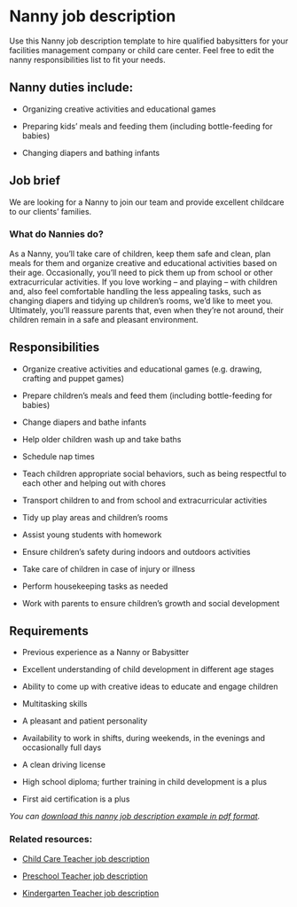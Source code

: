 # Nanny job description
Use this Nanny job description template to hire qualified babysitters for your facilities management company or child care center. Feel free to edit the nanny responsibilities list to fit your needs.


## Nanny duties include:
* Organizing creative activities and educational games

* Preparing kids’ meals and feeding them (including bottle-feeding for babies)

* Changing diapers and bathing infants



## Job brief

We are looking for a Nanny to join our team and provide excellent childcare to our clients’ families.
### What do Nannies do?
As a Nanny, you’ll take care of children, keep them safe and clean, plan meals for them and organize creative and educational activities based on their age. Occasionally, you’ll need to pick them up from school or other extracurricular activities.
If you love working – and playing – with children and, also feel comfortable handling the less appealing tasks, such as changing diapers and tidying up children’s rooms, we’d like to meet you.
Ultimately, you’ll reassure parents that, even when they’re not around, their children remain in a safe and pleasant environment.


## Responsibilities

* Organize creative activities and educational games (e.g. drawing, crafting and puppet games)

* Prepare children’s meals and feed them (including bottle-feeding for babies)

* Change diapers and bathe infants

* Help older children wash up and take baths

* Schedule nap times

* Teach children appropriate social behaviors, such as being respectful to each other and helping out with chores

* Transport children to and from school and extracurricular activities

* Tidy up play areas and children’s rooms

* Assist young students with homework

* Ensure children’s safety during indoors and outdoors activities

* Take care of children in case of injury or illness

* Perform housekeeping tasks as needed

* Work with parents to ensure children’s growth and social development


## Requirements

* Previous experience as a Nanny or Babysitter

* Excellent understanding of child development in different age stages

* Ability to come up with creative ideas to educate and engage children

* Multitasking skills

* A pleasant and patient personality

* Availability to work in shifts, during weekends, in the evenings and occasionally full days

* A clean driving license

* High school diploma; further training in child development is a plus

* First aid certification is a plus

<em>You can <a href="https://ojjme2x5sm337cgpo2mhuny3-wpengine.netdna-ssl.com/wp-content/uploads/2019/02/nanny-job-description-pdf.pdf">download this nanny job description example in pdf format</a>.</em>
### Related resources:
* <a href="https://resources.workable.com/child-care-teacher-job-description" target="_blank" rel="noopener">Child Care Teacher job description</a>

* <a href="https://resources.workable.com/preschool-teacher-job-description" target="_blank" rel="noopener">Preschool Teacher job description</a>

* <a href="https://resources.workable.com/kindergarten-teacher-job-description" target="_blank" rel="noopener">Kindergarten Teacher job description</a>
